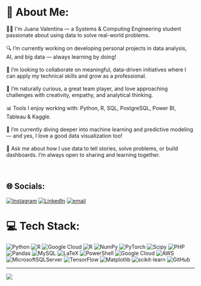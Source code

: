 # 💫 About Me:
👩‍💻 I'm Juana Valentina — a Systems & Computing Engineering student passionate about using data to solve real-world problems.<br><br>🔍 I’m currently working on developing personal projects in data analysis, AI, and big data — always learning by doing!<br><br>🤝 I’m looking to collaborate on meaningful, data-driven initiatives where I can apply my technical skills and grow as a professional.<br><br>🧠 I’m naturally curious, a great team player, and love approaching challenges with creativity, empathy, and analytical thinking.<br><br>📊 Tools I enjoy working with: Python, R, SQL, PostgreSQL, Power BI, Tableau & Kaggle.<br><br>🌱 I’m currently diving deeper into machine learning and predictive modeling — and yes, I love a good data visualization too!<br><br>💬 Ask me about how I use data to tell stories, solve problems, or build dashboards. I’m always open to sharing and learning together.<br><br><br>


## 🌐 Socials:
[![Instagram](https://img.shields.io/badge/Instagram-%23E4405F.svg?logo=Instagram&logoColor=white)](https://instagram.com/valen_martinez.s) [![LinkedIn](https://img.shields.io/badge/LinkedIn-%230077B5.svg?logo=linkedin&logoColor=white)](https://linkedin.com/in/www.linkedin.com/in/juana-valentina-martinez-sanchez-4b861b23b) [![email](https://img.shields.io/badge/Email-D14836?logo=gmail&logoColor=white)](mailto:jvalenmartinez30@gmail.com) 

# 💻 Tech Stack:
![Python](https://img.shields.io/badge/python-3670A0?style=flat&logo=python&logoColor=ffdd54) ![R](https://img.shields.io/badge/r-%23276DC3.svg?style=flat&logo=r&logoColor=white) ![Google Cloud](https://img.shields.io/badge/GoogleCloud-%234285F4.svg?style=flat&logo=google-cloud&logoColor=white) ![R](https://img.shields.io/badge/r-%23276DC3.svg?style=flat&logo=r&logoColor=white) ![NumPy](https://img.shields.io/badge/numpy-%23013243.svg?style=flat&logo=numpy&logoColor=white) ![PyTorch](https://img.shields.io/badge/PyTorch-%23EE4C2C.svg?style=flat&logo=PyTorch&logoColor=white) ![Scipy](https://img.shields.io/badge/SciPy-%230C55A5.svg?style=flat&logo=scipy&logoColor=%white) ![PHP](https://img.shields.io/badge/php-%23777BB4.svg?style=flat&logo=php&logoColor=white) ![Pandas](https://img.shields.io/badge/pandas-%23150458.svg?style=flat&logo=pandas&logoColor=white) ![MySQL](https://img.shields.io/badge/mysql-4479A1.svg?style=flat&logo=mysql&logoColor=white) ![LaTeX](https://img.shields.io/badge/latex-%23008080.svg?style=flat&logo=latex&logoColor=white) ![PowerShell](https://img.shields.io/badge/PowerShell-%235391FE.svg?style=flat&logo=powershell&logoColor=white) ![Google Cloud](https://img.shields.io/badge/GoogleCloud-%234285F4.svg?style=flat&logo=google-cloud&logoColor=white) ![AWS](https://img.shields.io/badge/AWS-%23FF9900.svg?style=flat&logo=amazon-aws&logoColor=white) ![MicrosoftSQLServer](https://img.shields.io/badge/Microsoft%20SQL%20Server-CC2927?style=flat&logo=microsoft%20sql%20server&logoColor=white) ![TensorFlow](https://img.shields.io/badge/TensorFlow-%23FF6F00.svg?style=flat&logo=TensorFlow&logoColor=white) ![Matplotlib](https://img.shields.io/badge/Matplotlib-%23ffffff.svg?style=flat&logo=Matplotlib&logoColor=black) ![scikit-learn](https://img.shields.io/badge/scikit--learn-%23F7931E.svg?style=flat&logo=scikit-learn&logoColor=white) ![GitHub](https://img.shields.io/badge/github-%23121011.svg?style=flat&logo=github&logoColor=white)

---
[![](https://visitcount.itsvg.in/api?id=valen725&icon=0&color=0)](https://visitcount.itsvg.in)

<!-- Proudly created with GPRM ( https://gprm.itsvg.in ) -->
